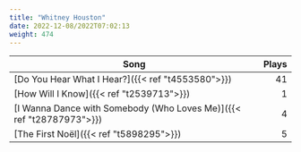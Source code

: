 ```yaml
---
title: "Whitney Houston"
date: 2022-12-08/2022T07:02:13
weight: 474
---
```




 Song | Plays 
----- | -----:
[Do You Hear What I Hear?]({{< ref "t4553580">}}) | 41
[How Will I Know]({{< ref "t2539713">}}) | 1
[I Wanna Dance with Somebody (Who Loves Me)]({{< ref "t28787973">}}) | 4
[The First Noël]({{< ref "t5898295">}}) | 5
